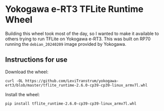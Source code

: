 # Yokogawa e-RT3 TFLite Runtime Wheel

Building this wheel took most of the day, so I wanted to make it available to others trying to run TFLite on Yokogawa e-RT3.
This was built on RP70 running the `debian_20240209` image provided by Yokogawa.

## Instructions for use
Download the wheel:

`curl -OL https://github.com/LeviTranstrum/yokogawa-ert3/blob/master/tflite_runtime-2.6.0-cp39-cp39-linux_armv7l.whl`

Install the wheel:

`pip install tflite_runtime-2.6.0-cp39-cp39-linux_armv7l.whl`